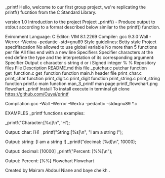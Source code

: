 _printf
Hello, welcome to our first group project, we're replicating the printf() fucntion from the C Standard Library.

version 1.0
Introduction to the project
Project _printf() - Produce output to stdout according to a format described below similar to the printf() function.

Evironment
Language: C
Editor: VIM 8.1.2269
Compiler: gcc 9.3.0
Wall -Werror -Wextra -pedantic -std=gnu89
Style guidelines: Betty style
Project specifitacation
No allowed to use global variable
No more than 5 functions per file
All files end with a new line
Specifiers
Specifier characters at the end define the type and the interpretation of its corresponding argument:
Specifier	Output
c	character
s	string
d or i	Signed integer
%	%
Repository files
File	Description
README.md	this file
_putchar.c	putchar function
get_function.c	get_function function
main.h	header file
print_char.c	print_char function
print_digit.c	print_digit function
print_string.c	print_string function
printf.c	main function
man_3_printf	man page
printf_flowchart.png	flowchart _printf
Install
To install execute in terminal git clone https://github.com/Ouyei/printf

Compilation
gcc -Wall -Werror -Wextra -pedantic -std=gnu89 *.c

EXAMPLES
_printf functions examples:

_printf("Character:[%c]\n", 'H');

Output: char: [H]
_printf("String:[%s]\n", "I am a string !");

Output: string: [I am a string !]
_printf("decimal: [%d]\n", 10000);

Output: decimal: [10000]
_printf("Percent: [%%]\n");

Output: Percent: [%%]
Flowchart
Flowchart

Created by Mairam Abdoul Niane and baye cheikh .